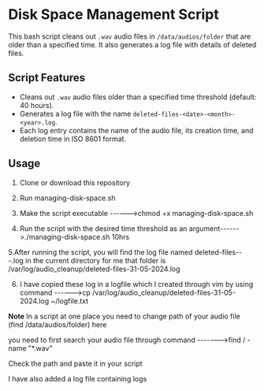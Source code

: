 # Disk Space Management Script

This bash script cleans out `.wav` audio files in `/data/audios/folder` that are older than a specified time. It also generates a log file with details of deleted files.

## Script Features

- Cleans out `.wav` audio files older than a specified time threshold (default: 40 hours).
- Generates a log file with the name `deleted-files-<date>-<month>-<year>.log`.
- Each log entry contains the name of the audio file, its creation time, and deletion time in ISO 8601 format.

## Usage

1. Clone or download this repository
  
2. Run managing-disk-space.sh
  
3. Make the script executable ------>chmod +x managing-disk-space.sh
  
4. Run the script with the desired time threshold as an argument------>./managing-disk-space.sh 10hrs

5.After running the script, you will find the log file named deleted-files-<date>-<month>-<year>.log in the current directory for me that folder is /var/log/audio_cleanup/deleted-files-31-05-2024.log

6. I have copied these log in a logfile which I created through vim by using command ------>cp /var/log/audio_cleanup/deleted-files-31-05-2024.log ~/logfile.txt

**Note** 
In a script at one place you need to change path of your audio file (find /data/audios/folder) here 

you need to first search your audio file through command ------->find / -name "*.wav"

Check the path and paste it in your script

I have also added a log file containing logs




